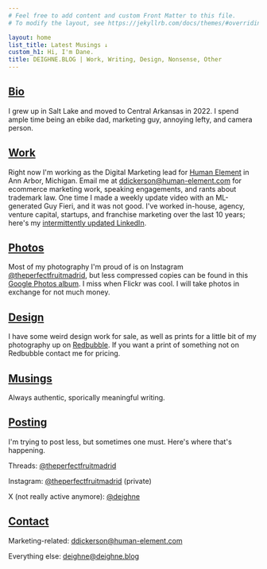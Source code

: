 ```yaml
---
# Feel free to add content and custom Front Matter to this file.
# To modify the layout, see https://jekyllrb.com/docs/themes/#overriding-theme-defaults

layout: home
list_title: Latest Musings ↓
custom_h1: Hi, I'm Dane.
title: DEIGHNE.BLOG | Work, Writing, Design, Nonsense, Other
---
```

## [Bio](/bio)
I grew up in Salt Lake and moved to Central Arkansas in 2022. I spend ample time being an ebike dad, marketing guy, annoying lefty, and camera person.

## [Work](/work)
Right now I'm working as the Digital Marketing lead for [Human Element](https://www.human-element.com/) in Ann Arbor, Michigan. Email me at [ddickerson@human-element.com](mailto:ddickerson@human-element.com) for ecommerce marketing work, speaking engagements, and rants about trademark law. One time I made a weekly update video with an ML-generated Guy Fieri, and it was not good. I've worked in-house, agency, venture capital, startups, and franchise marketing over the last 10 years; here's my [intermittently updated LinkedIn](https://www.linkedin.com/in/danecd/).

## [Photos](/photos)
Most of my photography I'm proud of is on Instagram [@theperfectfruitmadrid](https://www.instagram.com/theperfectfruitmadrid/), but less compressed copies can be found in this [Google Photos album](https://photos.app.goo.gl/P7XeGo5MPLvRJdSA8). I miss when Flickr was cool. I will take photos in exchange for not much money.

## [Design](/design)
I have some weird design work for sale, as well as prints for a little bit of my photography up on [Redbubble](https://www.redbubble.com/people/danecd/shop). If you want a print of something not on Redbubble contact me for pricing.

## [Musings](/musings)
Always authentic, sporically meaningful writing.

## [Posting](/posting)
I'm trying to post less, but sometimes one must. Here's where that's happening.

Threads: [@theperfectfruitmadrid](https://www.threads.net/@theperfectfruitmadrid)

Instagram: [@theperfectfruitmadrid](https://www.instagram.com/theperfectfruitmadrid/) (private)

X (not really active anymore): [@deighne](https://twitter.com/deighne)

## [Contact](/contact)
Marketing-related: [ddickerson@human-element.com](mailto:ddickerson@human-element.com)

Everything else: [deighne@deighne.blog](deighne@deighne.blog)